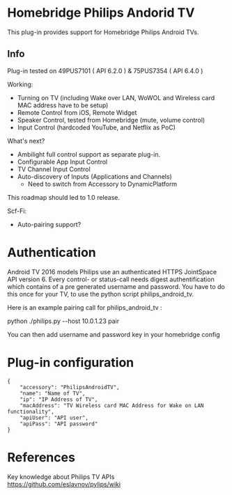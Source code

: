 # Homebridge Philips Andorid TV

This plug-in provides support for Homebridge Philips Android TVs.

## Info

Plug-in tested on 49PUS7101 ( API 6.2.0 ) & 75PUS7354 ( API 6.4.0 )

Working:

- Turning on TV (including Wake over LAN, WoWOL and Wireless card MAC address have to be setup)
- Remote Control from iOS, Remote Widget
- Speaker Control, tested from Homebridge (mute, volume control)
- Input Control (hardcoded YouTube, and Netflix as PoC)

What's next?

- Ambilight full control support as separate plug-in.
- Configurable App Input Control
- TV Channel Input Control
- Auto-discovery of Inputs (Applications and Channels)
    - Need to switch from Accessory to DynamicPlatform

This roadmap should led to 1.0 release.

Scf-Fi:
- Auto-pairing support?

# Authentication

Android TV 2016 models Philips use an authenticated HTTPS JointSpace API version 6.
Every control- or status-call needs digest authentification which contains of a pre generated username and password.
You have to do this once for your TV, to use the python script philips_android_tv.

Here is an example pairing call for philips_android_tv :

python ./philips.py --host 10.0.1.23 pair

You can then add username and password key in your homebridge config

# Plug-in configuration

    {
        "accessory": "PhilipsAndroidTV", 
        "name": "Name of TV",
        "ip": "IP Address of TV",
        "macAddress": "TV Wireless card MAC Address for Wake on LAN functionality",
        "apiUser": "API user",
        "apiPass": "API password"
    }

# References

Key knowledge about Philips TV APIs https://github.com/eslavnov/pylips/wiki